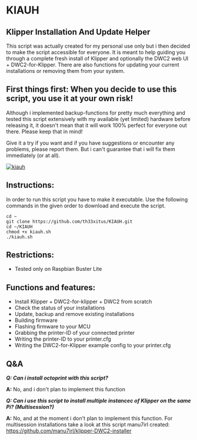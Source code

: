 # KIAUH

## Klipper Installation And Update Helper

This script was actually created for my personal use only but i then decided to make the script accessible for everyone.
It is meant to help guiding you through a complete fresh install of Klipper and optionally the DWC2 web UI + DWC2-for-Klipper.
There are also functions for updating your current installations or removing them from your system.

## First things first: When you decide to use this script, you use it at your own risk!

Although i implemented backup-functions for pretty much everything and tested this script extensively with my available (yet limited) hardware before releasing it, it doesn't mean that it will work 100% perfect for everyone out there. Please keep that in mind!

Give it a try if you want and if you have suggestions or encounter any problems, please report them. But i can't guarantee that i will fix them immediately (or at all).

[![kiauh](https://abload.de/img/putty_20-05-22_18-49-1nkaa.png)](https://abload.de/image.php?img=putty_20-05-22_18-49-1nkaa.png)

## Instructions:
In order to run this script you have to make it executable. Use the following commands in the given order to download and execute the script.
```
cd ~
git clone https://github.com/th33xitus/KIAUH.git
cd ~/KIAUH
chmod +x kiauh.sh
./kiauh.sh
```

## Restrictions:
* Tested only on Raspbian Buster Lite

## Functions and features:
* Install Klipper + DWC2-for-klipper + DWC2 from scratch
* Check the status of your installations
* Update, backup and remove existing installations
* Building firmware
* Flashing firmware to your MCU
* Grabbing the printer-ID of your connected printer
* Writing the printer-ID to your printer.cfg
* Writing the DWC2-for-Klipper example config to your printer.cfg



## Q&A

__*Q: Can i install octoprint with this script?*__

**A:** No, and i don't plan to implement this function


__*Q: Can i use this script to install multiple instancec of Klipper on the same Pi? (Multisession?)*__

 **A:** No, and at the moment i don't plan to implement this function. For multisession installations take a look at this script manu7irl created: https://github.com/manu7irl/klipper-DWC2-installer
 
